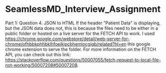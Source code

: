 # SeamlessMD_Interview_Assignment
Part 1: Question 4. JSON to HTML 
If the header "Patient Data" is displaying, but the JSON data does not, this is because the files need to be either in a public folder or hosted on a live server for the FETCH API to work. 
I used https://chrome.google.com/webstore/detail/web-server-for-chrome/ofhbbkphhbklhfoeikjpcbhemlocgigb/related?hl=en this google chrome extension to serve the folder. 
For more information on the FETCH API, you can check out this link: https://stackoverflow.com/questions/50007055/fetch-request-to-local-file-not-working/50007208#50007208.
